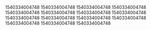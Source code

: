 1540334004748
1540334004748
1540334004748
1540334004748
1540334004748
1540334004748
1540334004748
1540334004748
1540334004748
1540334004748
1540334004748
1540334004748
1540334004748
1540334004748
1540334004748